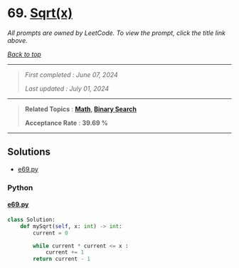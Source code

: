 # 69. [Sqrt(x)](<https://leetcode.com/problems/sqrtx>)

*All prompts are owned by LeetCode. To view the prompt, click the title link above.*

*[Back to top](<../README.md>)*

------

> *First completed : June 07, 2024*
>
> *Last updated : July 01, 2024*

------

> **Related Topics** : **[Math](<by_topic/Math.md>), [Binary Search](<by_topic/Binary Search.md>)**
>
> **Acceptance Rate** : **39.69 %**

------

## Solutions

- [e69.py](<../my-submissions/e69.py>)
### Python
#### [e69.py](<../my-submissions/e69.py>)
```Python
class Solution:
    def mySqrt(self, x: int) -> int:
        current = 0

        while current * current <= x :
            current += 1
        return current - 1
```

